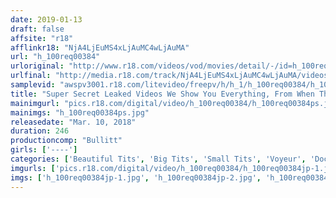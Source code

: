```yaml
---
date: 2019-01-13
draft: false
affsite: "r18"
afflinkr18: "NjA4LjEuMS4xLjAuMC4wLjAuMA"
url: "h_100req00384"
urloriginal: "http://www.r18.com/videos/vod/movies/detail/-/id=h_100req00384"
urlfinal: "http://media.r18.com/track/NjA4LjEuMS4xLjAuMC4wLjAuMA/videos/vod/movies/detail/-/id=h_100req00384"
samplevid: "awspv3001.r18.com/litevideo/freepv/h/h_1/h_100req00384/h_100req00384_dmb_w.mp4"
title: "Super Secret Leaked Videos We Show You Everything, From When They Meet At An Izakaya Bar To When They Get Taken Home To Getting Raped And Fucked"
mainimgurl: "pics.r18.com/digital/video/h_100req00384/h_100req00384ps.jpg"
mainimgs: "h_100req00384ps.jpg"
releasedate: "Mar. 10, 2018"
duration: 246
productioncomp: "Bullitt"
girls: ['----']
categories: ['Beautiful Tits', 'Big Tits', 'Small Tits', 'Voyeur', 'Documentary', 'Amateur', 'Over 4 Hours', 'Hi-Def']
imgurls: ['pics.r18.com/digital/video/h_100req00384/h_100req00384jp-1.jpg', 'pics.r18.com/digital/video/h_100req00384/h_100req00384jp-2.jpg', 'pics.r18.com/digital/video/h_100req00384/h_100req00384jp-3.jpg', 'pics.r18.com/digital/video/h_100req00384/h_100req00384jp-4.jpg', 'pics.r18.com/digital/video/h_100req00384/h_100req00384jp-5.jpg', 'pics.r18.com/digital/video/h_100req00384/h_100req00384jp-6.jpg', 'pics.r18.com/digital/video/h_100req00384/h_100req00384jp-7.jpg', 'pics.r18.com/digital/video/h_100req00384/h_100req00384jp-8.jpg', 'pics.r18.com/digital/video/h_100req00384/h_100req00384jp-9.jpg', 'pics.r18.com/digital/video/h_100req00384/h_100req00384jp-10.jpg', 'pics.r18.com/digital/video/h_100req00384/h_100req00384jp-11.jpg', 'pics.r18.com/digital/video/h_100req00384/h_100req00384jp-12.jpg', 'pics.r18.com/digital/video/h_100req00384/h_100req00384jp-13.jpg', 'pics.r18.com/digital/video/h_100req00384/h_100req00384jp-14.jpg', 'pics.r18.com/digital/video/h_100req00384/h_100req00384jp-15.jpg', 'pics.r18.com/digital/video/h_100req00384/h_100req00384jp-16.jpg', 'pics.r18.com/digital/video/h_100req00384/h_100req00384jp-17.jpg', 'pics.r18.com/digital/video/h_100req00384/h_100req00384jp-18.jpg', 'pics.r18.com/digital/video/h_100req00384/h_100req00384jp-19.jpg', 'pics.r18.com/digital/video/h_100req00384/h_100req00384jp-20.jpg']
imgs: ['h_100req00384jp-1.jpg', 'h_100req00384jp-2.jpg', 'h_100req00384jp-3.jpg', 'h_100req00384jp-4.jpg', 'h_100req00384jp-5.jpg', 'h_100req00384jp-6.jpg', 'h_100req00384jp-7.jpg', 'h_100req00384jp-8.jpg', 'h_100req00384jp-9.jpg', 'h_100req00384jp-10.jpg', 'h_100req00384jp-11.jpg', 'h_100req00384jp-12.jpg', 'h_100req00384jp-13.jpg', 'h_100req00384jp-14.jpg', 'h_100req00384jp-15.jpg', 'h_100req00384jp-16.jpg', 'h_100req00384jp-17.jpg', 'h_100req00384jp-18.jpg', 'h_100req00384jp-19.jpg', 'h_100req00384jp-20.jpg']
---
```

